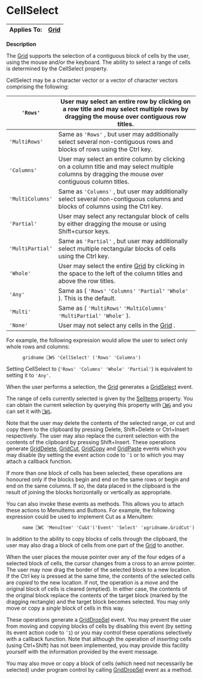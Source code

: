 




<h1 class="heading"><span class="name">CellSelect</span></h1>

| Applies To: | [Grid](./grid.md) |
| --- | ---  |


**Description**


The [Grid](./grid.md) supports the selection of a contiguous block of cells by the user, using the mouse and/or the keyboard. The ability to select a range of cells is determined by the CellSelect property.




CellSelect may be a character vector or a vector of character vectors comprising the following:


| `'Rows'` | User may select an entire row by clicking on a row title and may select multiple rows by dragging the mouse over contiguous row titles. |
| --- | ---  |
| `'MultiRows'` | Same as `'Rows'` , but user may additionally select several non-contiguous rows and blocks of rows using the Ctrl key. |
| `'Columns'` | User may select an entire column by clicking on a column title and may select multiple columns by dragging the mouse over contiguous column titles. |
| `'MultiColumns'` | Same as `'Columns'` , but user may additionally select several non-contiguous columns and blocks of columns using the Ctrl key. |
| `'Partial'` | User may select any rectangular block of cells by either dragging the mouse or using Shift+cursor keys. |
| `'MultiPartial'` | Same as `'Partial'` , but user may additionally select multiple rectangular blocks of cells using the Ctrl key. |
| `'Whole'` | User may select the entire [Grid](./grid.md) by clicking in the space to the left of the column titles and above the row titles. |
| `'Any'` | Same as ( `'Rows'` `'Columns'` `'Partial'` `'Whole'` ). This is the default. |
| `'Multi'` | Same as ( `'MultiRows'` `'MultiColumns'` `'MultiPartial'` `'Whole'` ). |
| `'None'` | User may not select any cells in the [Grid](./grid.md) . |




For example, the following expression would allow the user to select only whole rows and columns:
```apl
      gridname ⎕WS 'CellSelect' ('Rows' 'Columns')
```



Setting CellSelect to (`'Rows' 'Columns' 'Whole' 'Partial'`) is equivalent to setting it to `'Any'`.


When the user performs a selection, the [Grid](./grid.md) generates a [GridSelect](./gridselect.md) event.


The range of cells currently selected is given by the [SelItems](selitems.md) property. You can obtain the current selection by querying this property with [`⎕WG`](../../Language/System%20Functions/wg.htm) and you can set it with [`⎕WS`](../../Language/System%20Functions/ws.htm).


Note that the user may delete the contents of the selected range, or cut and copy them to the clipboard by pressing Delete, Shift+Delete or Ctrl+Insert respectively. The user may also replace the current selection with the contents of the clipboard by pressing Shift+Insert.  These operations generate [GridDelete](./griddelete.md), [GridCut](./gridcut.md), [GridCopy](./gridcopy.md) and [GridPaste](./gridpaste.md) events which you may disable (by setting the event action code to `¯1` or to which you may attach a callback function.


If more than one block of cells has been selected, these operations are honoured only if the blocks begin and end on the same rows or begin and end on the same columns. If so, the data placed in the clipboard is the result of joining the blocks horizontally or vertically as appropriate.



You can also invoke these events as methods. This allows you to attach these actions to MenuItems and Buttons. For example, the following expression could be used to implement Cut as a MenuItem:
```apl
      name ⎕WC 'MenuItem' 'Cu&t'('Event' 'Select' '⍎gridname.GridCut')
```



In addition to the ability to copy blocks of cells through the clipboard, the user may also drag a block of cells from one part of the [Grid](./grid.md) to another.


When the user places the mouse pointer over any of the four edges of a selected block of cells, the cursor changes from a cross to an arrow pointer. The user may now drag the border of the selected block to a new location. If the Ctrl key is pressed at the same time, the contents of the selected cells are *copied* to the new location. If not, the operation is a *move* and the original block of cells is cleared (emptied). In either case, the contents of the original block replace the contents of the target block (marked by the dragging rectangle) and the target block becomes selected. You may only move or copy a *single* block of cells in this way.


These operations generate a [GridDropSel](./griddropsel.md) event. You may prevent the user from moving and copying blocks of cells by disabling this event (by setting its event action code to `¯1`) or you may control these operations selectively with a callback function. Note that although the operation of *inserting* cells (using Ctrl+Shift) has not been implemented, you may provide this facility yourself with the information provided by the event message.


You may also move or copy a block of cells (which need not necessarily be selected) under program control by calling [GridDropSel](./griddropsel.md) event as a method.


